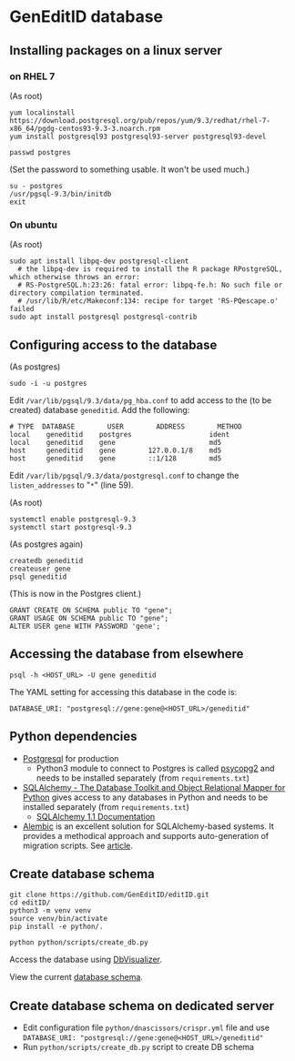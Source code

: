 # GenEditID database


## Installing packages on a linux server

### on RHEL 7
(As root)
```
yum localinstall https://download.postgresql.org/pub/repos/yum/9.3/redhat/rhel-7-x86_64/pgdg-centos93-9.3-3.noarch.rpm
yum install postgresql93 postgresql93-server postgresql93-devel

passwd postgres
```

(Set the password to something usable. It won't be used much.)

```
su - postgres
/usr/pgsql-9.3/bin/initdb
exit
```

### On ubuntu
(As root)
```
sudo apt install libpq-dev postgresql-client
  # the libpq-dev is required to install the R package RPostgreSQL, which otherwise throws an error:
  # RS-PostgreSQL.h:23:26: fatal error: libpq-fe.h: No such file or directory compilation terminated.
  # /usr/lib/R/etc/Makeconf:134: recipe for target 'RS-PQescape.o' failed
sudo apt install postgresql postgresql-contrib
```

## Configuring access to the database

(As postgres)
```
sudo -i -u postgres
```

Edit `/var/lib/pgsql/9.3/data/pg_hba.conf` to add access to the (to be created) database `geneditid`. Add the following:
```
# TYPE  DATABASE        USER        ADDRESS        METHOD
local    geneditid    postgres                   ident
local    geneditid    gene                       md5
host     geneditid    gene        127.0.0.1/8    md5
host     geneditid    gene        ::1/128        md5
```

Edit `/var/lib/pgsql/9.3/data/postgresql.conf` to change the `listen_addresses` to "`*`" (line 59).

(As root)
```
systemctl enable postgresql-9.3
systemctl start postgresql-9.3
```

(As postgres again)
```
createdb geneditid
createuser gene
psql geneditid
```

(This is now in the Postgres client.)
```
GRANT CREATE ON SCHEMA public TO "gene";
GRANT USAGE ON SCHEMA public TO "gene";
ALTER USER gene WITH PASSWORD 'gene';
```

## Accessing the database from elsewhere

```
psql -h <HOST_URL> -U gene geneditid
```

The YAML setting for accessing this database in the code is:
```
DATABASE_URI: "postgresql://gene:gene@<HOST_URL>/geneditid"
```

## Python dependencies
- [Postgresql](https://www.postgresql.org/) for production
  - Python3 module to connect to Postgres is called [psycopg2](http://initd.org/psycopg/) and needs to be installed separately (from `requirements.txt`)
- [SQLAlchemy - The Database Toolkit and Object Relational Mapper for Python](http://www.sqlalchemy.org/) gives access to any databases in Python and needs to be installed separately (from `requirements.txt`)
  - [SQLAlchemy 1.1 Documentation](http://docs.sqlalchemy.org/en/rel_1_1/)
- [Alembic](https://bitbucket.org/zzzeek/alembic) is an excellent solution for SQLAlchemy-based systems. It provides a methodical approach and supports auto-generation of migration scripts. See [article](https://www.compose.com/articles/schema-migrations-with-alembic-python-and-postgresql/).


## Create database schema

```
git clone https://github.com/GenEditID/editID.git
cd editID/
python3 -m venv venv
source venv/bin/activate
pip install -e python/.

python python/scripts/create_db.py
```

Access the database using [DbVisualizer](http://www.dbvis.com/).

View the current [database schema](db_diagram.pdf).


## Create database schema on dedicated server

- Edit configuration file `python/dnascissors/crispr.yml` file and use `DATABASE_URI: "postgresql://gene:gene@<HOST_URL>/geneditid"`
- Run `python/scripts/create_db.py` script to create DB schema
